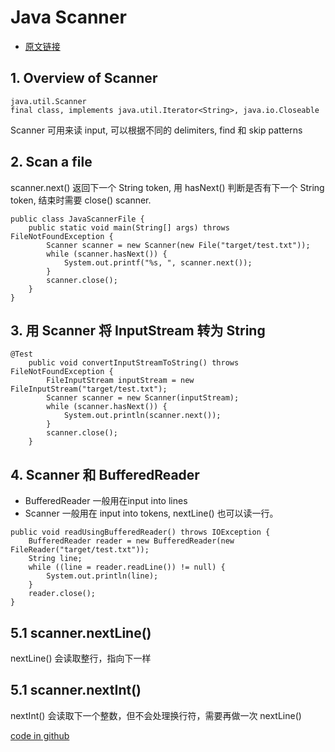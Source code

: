 # Java Scanner
* [原文链接](https://www.baeldung.com/java-scanner)

## 1. Overview of Scanner

```
java.util.Scanner 
final class, implements java.util.Iterator<String>, java.io.Closeable
```

Scanner 可用来读 input, 可以根据不同的 delimiters, find 和 skip patterns

## 2. Scan a file
scanner.next() 返回下一个 String token, 用 hasNext() 判断是否有下一个 String token,  结束时需要 close() scanner.

```
public class JavaScannerFile {
    public static void main(String[] args) throws FileNotFoundException {
        Scanner scanner = new Scanner(new File("target/test.txt"));
        while (scanner.hasNext()) {
            System.out.printf("%s, ", scanner.next());
        }
        scanner.close();
    }
}
```

## 3. 用 Scanner 将 InputStream 转为 String

```
@Test
    public void convertInputStreamToString() throws FileNotFoundException {
        FileInputStream inputStream = new FileInputStream("target/test.txt");
        Scanner scanner = new Scanner(inputStream);
        while (scanner.hasNext()) {
            System.out.println(scanner.next());
        }
        scanner.close();
    }
```

## 4. Scanner 和 BufferedReader
* BufferedReader 一般用在input into lines
* Scanner 一般用在 input into tokens, nextLine() 也可以读一行。

```
public void readUsingBufferedReader() throws IOException {
    BufferedReader reader = new BufferedReader(new FileReader("target/test.txt"));
    String line;
    while ((line = reader.readLine()) != null) {
        System.out.println(line);
    }
    reader.close();
}
```

## 5.1 scanner.nextLine()
nextLine() 会读取整行，指向下一样

## 5.1 scanner.nextInt()
nextInt() 会读取下一个整数，但不会处理换行符，需要再做一次 nextLine()

[code in github](https://github.com/yren/java-example/tree/master/src/test/java/me/lokvin/baeldung/scan)